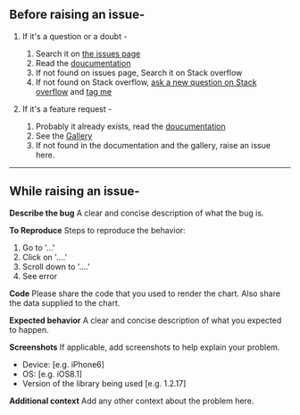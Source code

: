 ## Before raising an issue-
1. If it's a question or a doubt -
   1. Search it on [the issues page](https://github.com/Abhinandan-Kushwaha/react-native-gifted-charts/issues?q=is%3Aissue)
   2. Read the [doucumentation](https://gifted-charts.web.app/)
   3. If not found on issues page, Search it on Stack overflow
   4. If not found on Stack overflow, [ask a new question on Stack overflow](https://stackoverflow.com/questions/ask) and [tag me](https://stackoverflow.com/users/7533126/abhinandan-kushwaha)

2. If it's a feature request -
   1. Probably it already exists, read the [doucumentation](https://gifted-charts.web.app/)
   2. See the [Gallery](https://gifted-charts.web.app/gallery)
   3. If not found in the documentation and the gallery, raise an issue here.
---
## While raising an issue-

**Describe the bug**
A clear and concise description of what the bug is.

**To Reproduce**
Steps to reproduce the behavior:
1. Go to '...'
2. Click on '....'
3. Scroll down to '....'
4. See error

**Code**
Please share the code that you used to render the chart. Also share the data supplied to the chart.

**Expected behavior**
A clear and concise description of what you expected to happen.

**Screenshots**
If applicable, add screenshots to help explain your problem.

 - Device: [e.g. iPhone6]
 - OS: [e.g. iOS8.1]
 - Version of the library being used [e.g. 1.2.17]

**Additional context**
Add any other context about the problem here.
